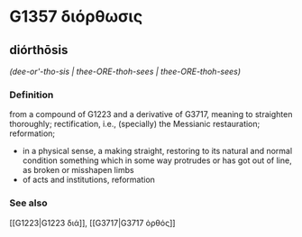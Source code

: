 # G1357 διόρθωσις

## diórthōsis

_(dee-or'-tho-sis | thee-ORE-thoh-sees | thee-ORE-thoh-sees)_

### Definition

from a compound of G1223 and a derivative of G3717, meaning to straighten thoroughly; rectification, i.e., (specially) the Messianic restauration; reformation; 

- in a physical sense, a making straight, restoring to its natural and normal condition something which in some way protrudes or has got out of line, as broken or misshapen limbs
- of acts and institutions, reformation

### See also

[[G1223|G1223 διά]], [[G3717|G3717 ὀρθός]]
